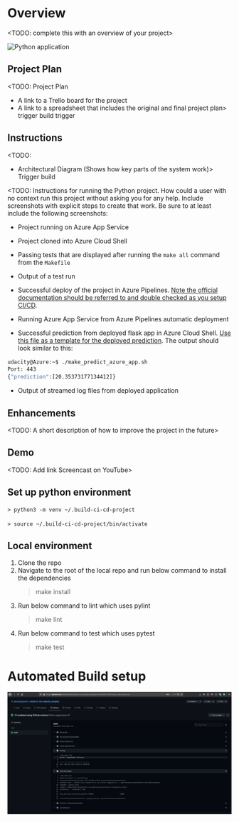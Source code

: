 # Overview

<TODO: complete this with an overview of your project>

![Python application](https://github.com/jeevaeastpoint/build-ci-cd-udacity-project/workflows/Python+application/badge.svg)

## Project Plan
<TODO: Project Plan

* A link to a Trello board for the project
* A link to a spreadsheet that includes the original and final project plan> trigger build trigger

## Instructions

<TODO:  
* Architectural Diagram (Shows how key parts of the system work)> Trigger build

<TODO:  Instructions for running the Python project.  How could a user with no context run this project without asking you for any help.  Include screenshots with explicit steps to create that work. Be sure to at least include the following screenshots:

* Project running on Azure App Service

* Project cloned into Azure Cloud Shell

* Passing tests that are displayed after running the `make all` command from the `Makefile`

* Output of a test run

* Successful deploy of the project in Azure Pipelines.  [Note the official documentation should be referred to and double checked as you setup CI/CD](https://docs.microsoft.com/en-us/azure/devops/pipelines/ecosystems/python-webapp?view=azure-devops).

* Running Azure App Service from Azure Pipelines automatic deployment

* Successful prediction from deployed flask app in Azure Cloud Shell.  [Use this file as a template for the deployed prediction](https://github.com/udacity/nd082-Azure-Cloud-DevOps-Starter-Code/blob/master/C2-AgileDevelopmentwithAzure/project/starter_files/flask-sklearn/make_predict_azure_app.sh).
The output should look similar to this:

```bash
udacity@Azure:~$ ./make_predict_azure_app.sh
Port: 443
{"prediction":[20.35373177134412]}
```

* Output of streamed log files from deployed application

> 

## Enhancements

<TODO: A short description of how to improve the project in the future>

## Demo 

<TODO: Add link Screencast on YouTube>

## Set up python environment

    > python3 -m venv ~/.build-ci-cd-project

    > source ~/.build-ci-cd-project/bin/activate


## Local environment

  1. Clone the repo
  2. Navigate to the root of the local repo and run below command to install the dependencies 
      > make install
  3. Run below command to lint which uses pylint
      > make lint
  4. Run below command to test which uses pytest
      > make test
  
 # Automated Build setup

   ![](Images/Verify%20Remote%20Tests%20pass.png)

 


